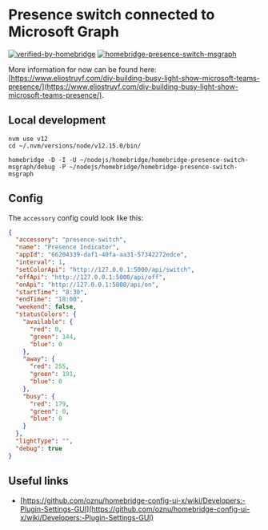 # Presence switch connected to Microsoft Graph

[![verified-by-homebridge](https://badgen.net/badge/homebridge/verified/purple)](https://github.com/homebridge/homebridge/wiki/Verified-Plugins) 
[![homebridge-presence-switch-msgraph](https://badgen.net/npm/v/homebridge-presence-switch-msgraph)](https://www.npmjs.com/package/homebridge-presence-switch-msgraph)

More information for now can be found here: [https://www.eliostruyf.com/diy-building-busy-light-show-microsoft-teams-presence/](https://www.eliostruyf.com/diy-building-busy-light-show-microsoft-teams-presence/).

## Local development

```
nvm use v12
cd ~/.nvm/versions/node/v12.15.0/bin/

homebridge -D -I -U ~/nodejs/homebridge/homebridge-presence-switch-msgraph/debug -P ~/nodejs/homebridge/homebridge-presence-switch-msgraph
```

## Config

The `accessory` config could look like this:

```json
{
  "accessory": "presence-switch",
  "name": "Presence Indicator",
  "appId": "66204339-daf1-40fa-aa31-57342272edce",
  "interval": 1,
  "setColorApi": "http://127.0.0.1:5000/api/switch",
  "offApi": "http://127.0.0.1:5000/api/off",
  "onApi": "http://127.0.0.1:5000/api/on",
  "startTime": "8:30",
  "endTime": "18:00",
  "weekend": false,
  "statusColors": {
    "available": {
      "red": 0,
      "green": 144,
      "blue": 0
    },
    "away": {
      "red": 255,
      "green": 191,
      "blue": 0
    },
    "busy": {
      "red": 179,
      "green": 0,
      "blue": 0
    }
  },
  "lightType": "",
  "debug": true
}
```

## Useful links

- [https://github.com/oznu/homebridge-config-ui-x/wiki/Developers:-Plugin-Settings-GUI](https://github.com/oznu/homebridge-config-ui-x/wiki/Developers:-Plugin-Settings-GUI)